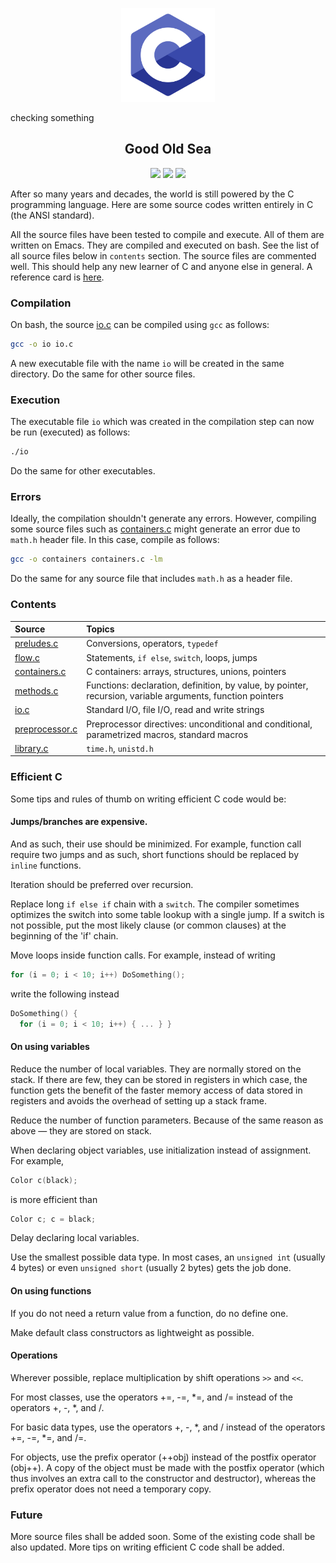 <p align="center">
  <img class="logo" src="images/logo.png" height="150vh"/>
</p>

checking something

<h2 align="center">
  Good Old Sea
</h2>

<p align="center">
  <img src="https://img.shields.io/badge/C-00599C?style=for-the-badge&logo=c&logoColor=white" />
  <img src="https://img.shields.io/badge/GNU%20Bash-4EAA25?style=for-the-badge&logo=GNU%20Bash&logoColor=white" />
  <img src="https://img.shields.io/badge/Emacs-%237F5AB6.svg?&style=for-the-badge&logo=gnu-emacs&logoColor=white" />
</p>
  
After so many years and decades, the world is still powered by the C programming language. Here are some source codes written entirely in C (the ANSI standard).

All the source files have been tested to compile and execute. All of them are written on Emacs. They are compiled and executed on bash. See the list of all source files below in `contents` section. The source files are commented well. This should help any new learner of C and anyone else in general. A reference card is [here](reference/CRefCard.v2.2.pdf).

### Compilation

On bash, the source [io.c](io.c) can be compiled using `gcc` as follows:

```bash
gcc -o io io.c
```

A new executable file with the name `io` will be created in the same directory. Do the same for other source files.

### Execution

The executable file `io` which was created in the compilation step can now be run (executed) as follows:

```bash
./io
```

Do the same for other executables.

### Errors

Ideally, the compilation shouldn't generate any errors. However, compiling some source files such as [containers.c](containers.c) might generate an error due to `math.h` header file. In this case, compile as follows:

```bash
gcc -o containers containers.c -lm
```

Do the same for any source file that includes `math.h` as a header file.

### Contents

| Source                        | Topics          |
| :---                          | :---            |
| [preludes.c](preludes.c)      | Conversions, operators, `typedef` |
| [flow.c](flow.c)              | Statements, `if else`, `switch`, loops, jumps |
| [containers.c](containers.c)  | C containers: arrays, structures, unions, pointers |
| [methods.c](methods.c)        | Functions: declaration, definition, by value, by pointer, recursion, variable arguments, function pointers |
| [io.c](io.c)                  | Standard I/O, file I/O, read and write strings |
| [preprocessor.c](preprocessor.c) | Preprocessor directives: unconditional and conditional, parametrized macros, standard macros |
| [library.c](library.c)        | `time.h`, `unistd.h` |

### Efficient C

Some tips and rules of thumb on writing efficient C code would be:

#### Jumps/branches are expensive.

And as such, their use should be minimized. For example, function call require two jumps and as such, short functions should be replaced by `inline` functions.

Iteration should be preferred over recursion.

Replace long `if else if` chain with a `switch`. The compiler sometimes optimizes the switch into some table lookup with a single jump. If a switch is not possible, put the most likely clause (or common clauses) at the beginning of the 'if' chain.

Move loops inside function calls. For example, instead of writing
```c
for (i = 0; i < 10; i++) DoSomething();
```
write the following instead
```c
DoSomething() {
  for (i = 0; i < 10; i++) { ... } }
```
#### On using variables

Reduce the number of local variables. They are normally stored on the stack. If there are few, they can be stored in registers in which case, the function gets the benefit of the faster memory access of data stored in registers and avoids the overhead of setting up a stack frame.

Reduce the number of function parameters. Because of the same reason as above &mdash; they are stored on stack.

When declaring object variables, use initialization instead of assignment. For example,
```c
Color c(black);
```
is more efficient than
```c
Color c; c = black;
```

Delay declaring local variables.

Use the smallest possible data type. In most cases, an `unsigned int` (usually 4 bytes) or even `unsigned short` (usually 2 bytes) gets the job done.

#### On using functions

If you do not need a return value from a function, do no define one.

Make default class constructors as lightweight as possible.

#### Operations

Wherever possible, replace multiplication by shift operations ``>>`` and ``<<``.

For most classes, use the operators +=, -=, *=, and /= instead of the operators +, -, *, and /.

For basic data types, use the operators +, -, *, and / instead of the operators +=, -=, *=, and /=.

For objects, use the prefix operator (++obj) instead of the postfix operator (obj++). A copy of the object must be made with the postfix operator (which thus involves an extra call to the constructor and destructor), whereas the prefix operator does not need a temporary copy.

### Future

More source files shall be added soon. Some of the existing code shall be also updated. More tips on writing efficient C code shall be added.
